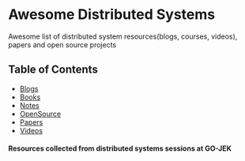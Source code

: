 # Awesome Distributed Systems

Awesome list of distributed system resources(blogs, courses, videos), papers and open source projects

[](https://cdn-images-1.medium.com/max/1200/1*cgRhnL1gtI1q3cFqbqEeGg.jpeg)

## Table of Contents

- [Blogs](https://github.com/gojektech/awesome-distributed-systems/tree/master/blogs)
- [Books](https://github.com/gojektech/awesome-distributed-systems/tree/master/books)
- [Notes](https://github.com/gojektech/awesome-distributed-systems/tree/master/notes)
- [OpenSource](https://github.com/gojektech/awesome-distributed-systems/tree/master/oss-projects)
- [Papers](https://github.com/gojektech/awesome-distributed-systems/tree/master/papers)
- [Videos](https://github.com/gojektech/awesome-distributed-systems/tree/master/videos)

#### Resources collected from distributed systems sessions at GO-JEK
